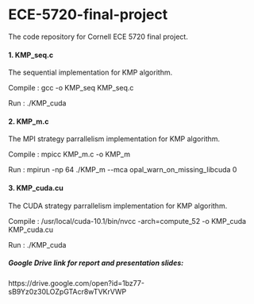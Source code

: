 # ECE-5720-final-project
The code repository for Cornell ECE 5720 final project.

<h4>1. KMP_seq.c</h4>
<p>The sequential implementation for KMP algorithm.</p>
<p>Compile : gcc -o KMP_seq KMP_seq.c</p>
<p>Run     : ./KMP_cuda</p>

<h4>2. KMP_m.c</h4>
<p>The MPI strategy parrallelism implementation for KMP algorithm.</p>
<p>Compile : mpicc KMP_m.c -o KMP_m</p>
<p>Run     : mpirun -np 64 ./KMP_m --mca opal_warn_on_missing_libcuda 0</p>

<h4>3. KMP_cuda.cu</h4>
<p>The CUDA strategy parrallelism implementation for KMP algorithm.</p>
<p>Compile : /usr/local/cuda-10.1/bin/nvcc -arch=compute_52 -o KMP_cuda KMP_cuda.cu
<p>Run     : ./KMP_cuda</p>

<h5>Google Drive link for report and presentation slides:</h5>
<p>https://drive.google.com/open?id=1bz77-sB9Yz0z30LOZpGTAcr8wTVKrVWP</p>
